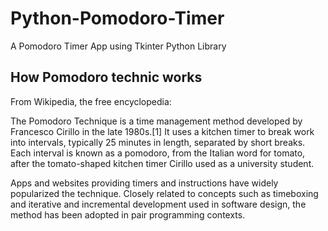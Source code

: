 # Python-Pomodoro-Timer
A Pomodoro Timer App using Tkinter Python Library

## How Pomodoro technic works
From Wikipedia, the free encyclopedia:

The Pomodoro Technique is a time management method developed by Francesco Cirillo in the late 1980s.[1] It uses a kitchen timer to break work into intervals, typically 25 minutes in length, separated by short breaks. Each interval is known as a pomodoro, from the Italian word for tomato, after the tomato-shaped kitchen timer Cirillo used as a university student.

Apps and websites providing timers and instructions have widely popularized the technique. Closely related to concepts such as timeboxing and iterative and incremental development used in software design, the method has been adopted in pair programming contexts.